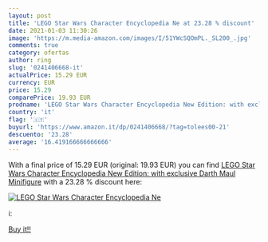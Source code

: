```yaml
---
layout: post
title: 'LEGO Star Wars Character Encyclopedia Ne at 23.28 % discount'
date: 2021-01-03 11:30:26
image: 'https://m.media-amazon.com/images/I/51YWcSQOmPL._SL200_.jpg'
comments: true
category: ofertas
author: ring
slug: '0241406668-it'
actualPrice: 15.29 EUR
currency: EUR
price: 15.29
comparePrice: 19.93 EUR
prodname: 'LEGO Star Wars Character Encyclopedia New Edition: with exclusive Darth Maul Minifigure'
country: 'it'
flag: '🇮🇹'
buyurl: 'https://www.amazon.it/dp/0241406668/?tag=tolees00-21'
descuento: '23.28'
average: '16.419166666666666'
---
```


With a final price of 15.29 EUR (original: 19.93 EUR) you can find [LEGO Star Wars Character Encyclopedia New Edition: with exclusive Darth Maul Minifigure](https://www.amazon.it/dp/0241406668/?tag=tolees00-21) with a  23.28 % discount here:

[![LEGO Star Wars Character Encyclopedia Ne](https://m.media-amazon.com/images/I/51YWcSQOmPL._SL200_.jpg)](https://www.amazon.it/dp/0241406668/?tag=tolees00-21)

ℹ️:


[Buy it!!](https://www.amazon.it/dp/0241406668/?tag=tolees00-21)
